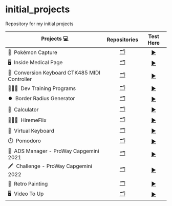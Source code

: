 # initial_projects
Repository for my initial projects

| Projects 💻 | Repositories | Test Here |
|------|---------|---------|
|🦖&nbsp; Pokémon Capture|[<div align="center">🗂</div>](https://github.com/seiler-emerson/initial_projects/tree/main/pokemonCapture)|[<div align="center">▶️</div>](https://seiler-emerson.github.io/initial_projects/pokemonCapture/)|
|🖥️&nbsp; Inside Medical Page|[<div align="center">🗂</div>](https://github.com/seiler-emerson/initial_projects/tree/main/inside_medical)|[<div align="center">▶️</div>](https://seiler-emerson.github.io/initial_projects/inside_medical/index.html)|
|🎹&nbsp; Conversion Keyboard CTK485 MIDI Controller|[<div align="center">🗂</div>](https://github.com/seiler-emerson/initial_projects/tree/main/CTK485_Arduino_Mega)|[<div align="center">▶️</div>](https://github.com/seiler-emerson/initial_projects/tree/main/CTK485_Arduino_Mega)|
|👩🏻‍💻&nbsp; Dev Training Programs|[<div align="center">🗂</div>](https://github.com/seiler-emerson/initial_projects/tree/main/Programas_Capacitacao_Dev)|[<div align="center">▶️</div>](https://github.com/seiler-emerson/initial_projects/tree/main/Programas_Capacitacao_Dev)|
|⏺️&nbsp; Border Radius Generator|[<div align="center">🗂</div>](https://github.com/seiler-emerson/initial_projects/tree/main/border_radius_generator)|[<div align="center">▶️</div>](https://seiler-emerson.github.io/initial_projects/border_radius_generator/)|
|🧮&nbsp; Calculator|[<div align="center">🗂</div>](https://github.com/seiler-emerson/initial_projects/tree/main/calculadora)|[<div align="center">▶️</div>](https://seiler-emerson.github.io/initial_projects/calculadora/)|
|👨🏻‍💼&nbsp; HiremeFlix|[<div align="center">🗂</div>](https://github.com/seiler-emerson/initial_projects/tree/main/hiremeflix)|[<div align="center">▶️</div>](https://seiler-emerson.github.io/initial_projects/hiremeflix/)|
|🎹&nbsp; Virtual Keyboard|[<div align="center">🗂</div>](https://github.com/seiler-emerson/initial_projects/tree/main/keyboard_piano)|[<div align="center">▶️</div>](https://seiler-emerson.github.io/initial_projects/keyboard_piano/)|
|⏱️&nbsp; Pomodoro|[<div align="center">🗂</div>](https://github.com/seiler-emerson/initial_projects/tree/main/pomodoro)|[<div align="center">▶️</div>](https://seiler-emerson.github.io/initial_projects/pomodoro/)|
|🎥&nbsp; ADS Manager - ProWay Capgemini 2021|[<div align="center">🗂</div>](https://github.com/seiler-emerson/initial_projects/tree/main/proway_capgemini_2021)|[<div align="center">▶️</div>](https://seiler-emerson.github.io/initial_projects/proway_capgemini_2021/)|
|🖍️&nbsp; Challenge - ProWay Capgemini 2022|[<div align="center">🗂</div>](https://github.com/seiler-emerson/initial_projects/tree/main/proway_capgemini_2022)|[<div align="center">▶️</div>](https://github.com/seiler-emerson/initial_projects/tree/main/proway_capgemini_2022)|
|🎨&nbsp; Retro Painting|[<div align="center">🗂</div>](https://github.com/seiler-emerson/initial_projects/tree/main/retro_painting)|[<div align="center">▶️</div>](https://seiler-emerson.github.io/initial_projects/retro_painting/)|
|🖥️&nbsp; Video To Up|[<div align="center">🗂</div>](https://github.com/seiler-emerson/initial_projects/tree/main/videotoup)|[<div align="center">▶️</div>](https://github.com/seiler-emerson/initial_projects/tree/main/videotoup)|
